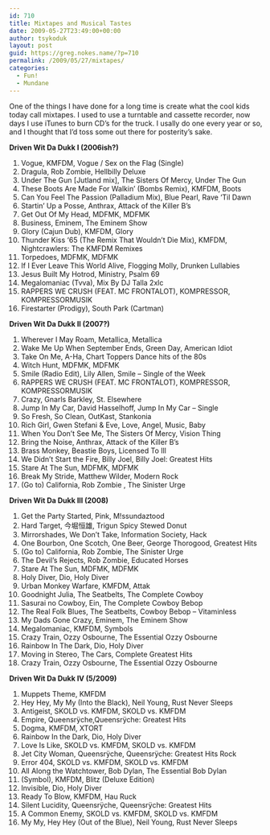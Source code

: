 ```yaml
---
id: 710
title: Mixtapes and Musical Tastes
date: 2009-05-27T23:49:00+00:00
author: tsykoduk
layout: post
guid: https://greg.nokes.name/?p=710
permalink: /2009/05/27/mixtapes/
categories:
  - Fun!
  - Mundane
---
```

One of the things I have done for a long time is create what the cool kids today call mixtapes. I used to use a turntable and cassette recorder, now days I use iTunes to burn CD’s for the truck. I usally do one every year or so, and I thought that I’d toss some out there for posterity’s sake.

<!--more-->

<strong>Driven Wit Da Dukk I (2006ish?)</strong>
<ol>
	<li>Vogue, <span class="caps">KMFDM</span>, Vogue / Sex on the Flag (Single)</li>
	<li>Dragula, Rob Zombie, Hellbilly Deluxe</li>
	<li>Under The Gun [Jutland mix], The Sisters Of Mercy, Under The Gun</li>
	<li>These Boots Are Made For Walkin’ (Bombs Remix), <span class="caps">KMFDM</span>, Boots</li>
	<li>Can You Feel The Passion (Palladium Mix), Blue Pearl, Rave ‘Til Dawn</li>
	<li>Startin’ Up a Posse, Anthrax, Attack of the Killer B’s</li>
	<li>Get Out Of My Head, <span class="caps">MDFMK</span>, MDFMK</li>
	<li>Business, Eminem, The Eminem Show</li>
	<li>Glory (Cajun Dub), <span class="caps">KMFDM</span>, Glory</li>
	<li>Thunder Kiss ‘65 (The Remix That Wouldn’t Die Mix), <span class="caps">KMFDM</span>, Nightcrawlers: The <span class="caps">KMFDM</span> Remixes</li>
	<li>Torpedoes, <span class="caps">MDFMK</span>, MDFMK</li>
	<li>If I Ever Leave This World Alive, Flogging Molly, Drunken Lullabies</li>
	<li>Jesus Built My Hotrod, Ministry, Psalm 69</li>
	<li>Megalomaniac (Tvva), Mix By DJ Talla 2xlc</li>
	<li><span class="caps">RAPPERS WE CRUSH</span> (FEAT. <span class="caps">MC FRONTALOT</span>), <span class="caps">KOMPRESSOR</span>, KOMPRESSORMUSIK</li>
	<li>Firestarter (Prodigy), South Park (Cartman)</li>
</ol>
<strong> Driven Wit Da Dukk II (2007?)</strong>
<ol>
	<li>Wherever I May Roam, Metallica, Metallica</li>
	<li>Wake Me Up When September Ends, Green Day, American Idiot</li>
	<li>Take On Me, A-Ha, Chart Toppers Dance hits of the 80s</li>
	<li>Witch Hunt, <span class="caps">MDFMK</span>, MDFMK</li>
	<li>Smile (Radio Edit), Lily Allen, Smile – Single of the Week</li>
	<li><span class="caps">RAPPERS WE CRUSH</span> (FEAT. <span class="caps">MC FRONTALOT</span>), <span class="caps">KOMPRESSOR</span>, KOMPRESSORMUSIK</li>
	<li>Crazy, Gnarls Barkley,    St. Elsewhere</li>
	<li>Jump In My Car, David Hasselhoff, Jump In My Car – Single</li>
	<li>So Fresh, So Clean, OutKast, Stankonia</li>
	<li>Rich Girl, Gwen Stefani &amp; Eve, Love, Angel, Music, Baby</li>
	<li>When You Don’t See Me, The Sisters Of Mercy, Vision Thing</li>
	<li>Bring the Noise, Anthrax, Attack of the Killer B’s</li>
	<li>Brass Monkey, Beastie Boys, Licensed To Ill</li>
	<li>We Didn’t Start the Fire, Billy Joel, Billy Joel: Greatest Hits</li>
	<li>Stare At The Sun, <span class="caps">MDFMK</span>, MDFMK</li>
	<li>Break My Stride, Matthew Wilder, Modern Rock</li>
	<li>(Go to) California, Rob Zombie    , The Sinister Urge</li>
</ol>
<strong>Driven Wit Da Dukk <span class="caps">III</span> (2008)</strong>
<ol>
	<li>Get the Party Started, Pink, M!ssundaztood</li>
	<li>Hard Target, 今堀恒雄, Trigun Spicy Stewed Donut</li>
	<li>Mirrorshades, We Don’t Take, Information Society, Hack</li>
	<li>One Bourbon, One Scotch, One Beer, George Thorogood, Greatest Hits</li>
	<li>(Go to) California, Rob Zombie, The Sinister Urge</li>
	<li>The Devil’s Rejects, Rob Zombie, Educated Horses</li>
	<li>Stare At The Sun, <span class="caps">MDFMK</span>, MDFMK</li>
	<li>Holy Diver, Dio, Holy Diver</li>
	<li>Urban Monkey Warfare, <span class="caps">KMFDM</span>, Attak</li>
	<li>Goodnight Julia, The Seatbelts, The Complete Cowboy</li>
	<li>Sasurai no Cowboy, Ein, The Complete Cowboy Bebop</li>
	<li>The Real Folk Blues, The Seatbelts, Cowboy Bebop – Vitaminless</li>
	<li>My Dads Gone Crazy, Eminem, The Eminem Show</li>
	<li>Megalomaniac, <span class="caps">KMFDM</span>, Symbols</li>
	<li>Crazy Train, Ozzy Osbourne, The Essential Ozzy Osbourne</li>
	<li>Rainbow In The Dark, Dio, Holy Diver</li>
	<li>Moving in Stereo, The Cars, Complete Greatest Hits</li>
	<li>Crazy Train, Ozzy Osbourne, The Essential Ozzy Osbourne</li>
</ol>
<strong>Driven Wit Da Dukk IV (5/2009)</strong>
<ol>
	<li>Muppets Theme, <span class="caps">KMFDM</span></li>
	<li>Hey Hey, My My (Into the Black), Neil Young, Rust Never Sleeps</li>
	<li>Antigeist, <span class="caps">SKOLD</span> vs. <span class="caps">KMFDM</span>, SKOLD vs. <span class="caps">KMFDM</span></li>
	<li>Empire, Queensrÿche,Queensrÿche: Greatest Hits</li>
	<li>Dogma, <span class="caps">KMFDM</span>, XTORT</li>
	<li>Rainbow In the Dark, Dio, Holy Diver</li>
	<li>Love Is Like, <span class="caps">SKOLD</span> vs. <span class="caps">KMFDM</span>, SKOLD vs. <span class="caps">KMFDM</span></li>
	<li>Jet City Woman, Queensrÿche, Queensrÿche: Greatest Hits    Rock</li>
	<li>Error 404, <span class="caps">SKOLD</span> vs. <span class="caps">KMFDM</span>, SKOLD vs. <span class="caps">KMFDM</span></li>
	<li>All Along the Watchtower, Bob Dylan, The Essential Bob Dylan</li>
	<li>(Symbol), <span class="caps">KMFDM</span>, Blitz (Deluxe Edition)</li>
	<li>Invisible, Dio, Holy Diver</li>
	<li>Ready To Blow, <span class="caps">KMFDM</span>, Hau Ruck</li>
	<li>Silent Lucidity, Queensrÿche, Queensrÿche: Greatest Hits</li>
	<li>A Common Enemy, <span class="caps">SKOLD</span> vs. <span class="caps">KMFDM</span>, SKOLD vs. <span class="caps">KMFDM</span></li>
	<li>My My, Hey Hey (Out of the Blue), Neil Young, Rust Never Sleeps</li>
</ol>
